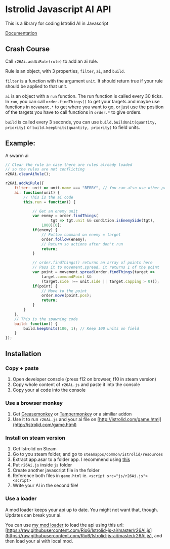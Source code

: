 # Istrolid Javascript AI API
This is a library for coding Istrolid AI in Javascript

[Documentation](https://Rio6.github.io/Istrolid-js-ai)

## Crash Course
Call `r26Ai.addAiRule(rule)` to add an ai rule.

Rule is an object, with 3 properties, `filter`, `ai`, and `build`.

`filter` is a function with the argument `unit`.
It should return true if your rule should be applied to that unit.

`ai` is an object with a `run` function. The run function is called every 30 ticks.
In `run`, you can call `order.findThings()` to get your targets
and maybe use functions in `movement.*` to get where you want to go, or just
use the position of the targets you have to call functions in `order.*`
to give orders.

`build` is called every 3 seconds, you can use `build.buildUnit(quantity, priority)` or `build.keepUnits(quantity, priority)` to
field units.

## Example:
A swarm ai
```javascript
// Clear the rule in case there are rules already loaded
// so the rules are not conflicting
r26Ai.clearAiRule();

r26Ai.addAiRule({
    filter: unit => unit.name === "BERRY", // You can also use other properties, like unit.spec
    ai: function(unit) {
        // This is the ai code
        this.run = function() {

            // Get an enemy unit
            var enemy = order.findThings(
                    tgt => tgt.unit && condition.isEnemySide(tgt),
                1000)[0];
            if(enemy) {
                // Follow command on enemy = target
                order.follow(enemy);
                // Return so actions after don't run
                return;
            }

            // order.findThings() returns an array of points here
            // Pass it to movement.spread, it returns 1 of the point
            var point = movement.spread(order.findThings(target =>
                target.commandPoint &&
                (target.side !== unit.side || target.capping > 0)));
            if(point) {
                // Move to the point
                order.move(point.pos);
                return;
            }
        }
    },
    // This is the spawning code
    build: function() {
        build.keepUnits(100, 1); // Keep 100 units on field
    }
});
```

## Installation
### Copy + paste
1. Open developer console (press f12 on browser, f10 in steam version)
2. Copy whole content of `r26Ai.js` and paste it into the console
3. Copy your ai code into the console
### Use a browser monkey
1. Get [Greasemonkey](https://addons.mozilla.org/en-US/firefox/addon/greasemonkey/) or [Tampermonkey](https://chrome.google.com/webstore/detail/tampermonkey/dhdgffkkebhmkfjojejmpbldmpobfkfo) or a similiar addon
2. Use it to run `r26Ai.js` and your ai file on [http://istrolid.com/game.html](http://istrolid.com/game.html)
### Install on steam version
1. Get Istrolid on Steam
2. Go to you steam folder, and go to `steamapps/common/istrolid/resources`
3. Extract app.asar to a folder app. I recommend using [this](https://github.com/electron/asar)
4. Put `r26Ai.js` inside `js` folder
5. Create another javascript file in the folder
6. Reference both files in `game.html` ie. `<script src="js/r26Ai.js"><script>`
7. Write your AI in the second file!
### Use a loader
A mod loader keeps your api up to date. You might not want that, though. Updates can break your ai.

You can use [my mod loader](https://gist.github.com/Rio6/7bef6ef21628efd37c3019634a5312a9) to load the api using this url: [https://raw.githubusercontent.com/Rio6/Istrolid-js-ai/master/r26Ai.js](https://raw.githubusercontent.com/Rio6/Istrolid-js-ai/master/r26Ai.js),
and then load your ai with local mod.

